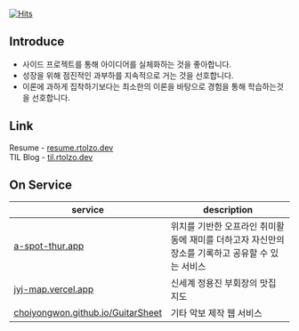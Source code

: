 [![Hits](https://hits.seeyoufarm.com/api/count/incr/badge.svg?url=https%3A%2F%2Fgithub.com%2Fchoiyongwon&count_bg=%23555555&title_bg=%23555555&icon=googleanalytics.svg&icon_color=%23E7E7E7&title=Today%2FTotal&edge_flat=false)](https://hits.seeyoufarm.com)

## Introduce
- 사이드 프로젝트를 통해 아이디어를 실체화하는 것을 좋아합니다.
- 성장을 위해 점진적인 과부하를 지속적으로 거는 것을 선호합니다.
- 이론에 과하게 집착하기보다는 최소한의 이론을 바탕으로 경험을 통해 학습하는것을 선호합니다.

## Link

Resume - [resume.rtolzo.dev](https://resume.rtolzo.dev)  
TIL Blog - [til.rtolzo.dev](https://til.rtolzo.dev)  

## On Service
| service  | description |
| ------------- | ------------- |
| [a-spot-thur.app](https://a-spot-thur.app)  | 위치를 기반한 오프라인 취미활동에 재미를 더하고자 자신만의 장소를 기록하고 공유할 수 있는 서비스  |
| [jyj-map.vercel.app](https://jyj-map.vercel.app)  | 신세계 정용진 부회장의 맛집 지도  |
| [choiyongwon.github.io/GuitarSheet](https://choiyongwon.github.io/GuitarSheet)  | 기타 악보 제작 웹 서비스  |
    
    

